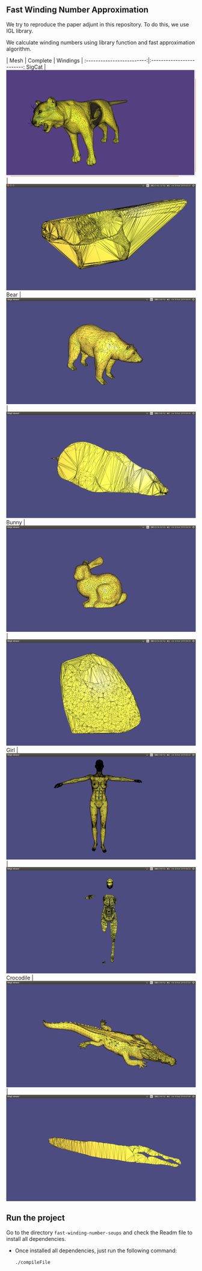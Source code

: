 ## Fast Winding Number Approximation

We try to reproduce the paper adjunt in this repository. To do this, we use IGL library.

We calculate winding numbers using library function and fast approximation algorithm.

  | Mesh | Complete | Windings |
  :-------------------------:|:-------------------------:
   SigCat  |  ![](./images/cat.png) |  ![](./images/cat_w.png)
   Bear    |  ![](./images/bear.png) |  ![](./images/bear_w.png)
   Bunny  |  ![](./images/bunny.png) |   ![](./images/bunny_w.png)
   Girl  |  ![](./images/girl.png) |   ![](./images/girl_w.png)
   Crocodile  |  ![](./images/Crocodile.png) |   ![](./images/Crocodile_w.png)

## Run the project

Go to the directory `fast-winding-number-soups` and check the Readm file to install all dependencies.

* Once installed all dependencies, just run the following command:

      ./compileFile

